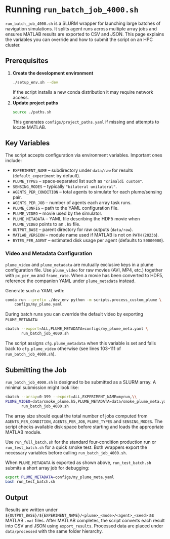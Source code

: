 # Running `run_batch_job_4000.sh`

`run_batch_job_4000.sh` is a SLURM wrapper for launching large batches of navigation simulations. It splits agent runs across multiple array jobs and ensures MATLAB results are exported to CSV and JSON. This page explains the variables you can override and how to submit the script on an HPC cluster.

## Prerequisites

1. **Create the development environment**
   ```bash
   ./setup_env.sh --dev
   ```
   If the script installs a new conda distribution it may require network access.
2. **Update project paths**
   ```bash
   source ./paths.sh
   ```
   This generates `configs/project_paths.yaml` if missing and attempts to locate MATLAB.

## Key Variables

The script accepts configuration via environment variables. Important ones include:

- `EXPERIMENT_NAME` – subdirectory under `data/raw` for results (`default_experiment` by default).
- `PLUME_TYPES` – space‑separated list such as `"crimaldi custom"`.
- `SENSING_MODES` – typically `"bilateral unilateral"`.
- `AGENTS_PER_CONDITION` – total agents to simulate for each plume/sensing pair.
- `AGENTS_PER_JOB` – number of agents each array task runs.
- `PLUME_CONFIG` – path to the YAML configuration file.
- `PLUME_VIDEO` – movie used by the simulator.
- `PLUME_METADATA` – YAML file describing the HDF5 movie when `PLUME_VIDEO`
  points to an `.h5` file.
- `OUTPUT_BASE` – parent directory for raw outputs (`data/raw`).
- `MATLAB_VERSION` – module name used if MATLAB is not on `PATH` (`2023b`).
- `BYTES_PER_AGENT` – estimated disk usage per agent (defaults to `50000000`).

### Video and Metadata Configuration

`plume_video` and `plume_metadata` are mutually exclusive keys in a
plume configuration file. Use `plume_video` for raw movies (AVI, MP4,
etc.) together with `px_per_mm` and `frame_rate`. When a movie has been
converted to HDF5, reference the companion YAML under `plume_metadata`
instead.

Generate such a YAML with:

```bash
conda run --prefix ./dev_env python -m scripts.process_custom_plume \
    configs/my_plume.yaml
```

During batch runs you can override the default video by exporting
`PLUME_METADATA`:

```bash
sbatch --export=ALL,PLUME_METADATA=configs/my_plume_meta.yaml \
       run_batch_job_4000.sh
```
The script assigns `cfg.plume_metadata` when this variable is set
and falls back to `cfg.plume_video` otherwise (see lines 103–111 of
`run_batch_job_4000.sh`).

## Submitting the Job

`run_batch_job_4000.sh` is designed to be submitted as a SLURM array. A minimal submission might look like:

```bash
sbatch --array=0-399 --export=ALL,EXPERIMENT_NAME=myrun,\\
PLUME_VIDEO=data/smoke_plume.h5,PLUME_METADATA=data/smoke_plume_meta.yaml \
       run_batch_job_4000.sh
```

The array size should equal the total number of jobs computed from `AGENTS_PER_CONDITION`, `AGENTS_PER_JOB`, `PLUME_TYPES` and `SENSING_MODES`. The script checks available disk space before starting and loads the appropriate MATLAB module.

Use `run_full_batch.sh` for the standard four‑condition production run or `run_test_batch.sh` for a quick smoke test. Both wrappers export the necessary variables before calling `run_batch_job_4000.sh`.

When `PLUME_METADATA` is exported as shown above, `run_test_batch.sh` submits a short array job for debugging:

```bash
export PLUME_METADATA=configs/my_plume_meta.yaml
bash run_test_batch.sh
```

## Output

Results are written under `${OUTPUT_BASE}/${EXPERIMENT_NAME}/<plume>_<mode>/<agent>_<seed>` as MATLAB `.mat` files. After MATLAB completes, the script converts each result into CSV and JSON using `export_results`. Processed data are placed under `data/processed` with the same folder hierarchy.

